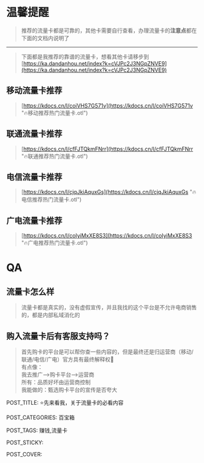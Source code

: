 # 温馨提醒

> 推荐的流量卡都是可靠的，其他卡需要自行查看，办理流量卡的**注意点**都在下面的文档内说明了

----------

> 下面都是我推荐的靠谱的流量卡，想看其他卡请移步到[https://ka.dandanhou.net/index?k=cVJPc2J3NGpZNVE9](https://ka.dandanhou.net/index?k=cVJPc2J3NGpZNVE9)

## 移动流量卡推荐

> [https://kdocs.cn/l/coiVHS7G571v](https://kdocs.cn/l/coiVHS7G571v "🔥移动推荐热门流量卡.otl")

## 联通流量卡推荐

> [https://kdocs.cn/l/cfFJTQkmFNrr](https://kdocs.cn/l/cfFJTQkmFNrr "🔥联通推荐热门流量卡.otl")

## 电信流量卡推荐

> [https://kdocs.cn/l/cjqJkiAquxGs](https://kdocs.cn/l/cjqJkiAquxGs "🔥电信推荐热门流量卡.otl")

## 广电流量卡推荐

> [https://kdocs.cn/l/coIyiMxXE8S3](https://kdocs.cn/l/coIyiMxXE8S3 "🔥广电推荐热门流量卡.otl")

# QA

## 流量卡怎么样

> 流量卡都是真实的，没有虚假宣传，并且我找的这个平台是不允许电商销售的，都是内部私域消化的

## 购入流量卡后有客服支持吗？

> 首先购卡的平台是可以帮你查一些内容的，但是最终还是归运营商（移动/联通/电信/广电）官方具有最终解释权🤣  
> 有点像：  
> 我去推广-->购卡平台-->运营商  
> 所有：品质好坏由运营商控制  
> 我能做的：甄选购卡平台的宣传是否夸大

POST_TITLE: ⭐先来看我，关于流量卡的必看内容

POST_CATEGORIES: 百宝箱

POST_TAGS: 赚钱,流量卡

POST_STICKY:

POST_COVER:
<!--stackedit_data:
eyJoaXN0b3J5IjpbLTYwMzQwNTYxNF19
-->